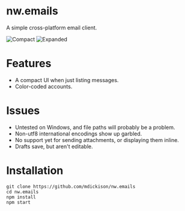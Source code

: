 nw.emails
========

A simple cross-platform email client.

![Compact](https://raw.githubusercontent.com/mdickison/nw.emails/master/Screenshots/screenshot-1.jpg)
![Expanded](https://raw.githubusercontent.com/mdickison/nw.emails/master/Screenshots/screenshot-2.jpg)

Features
========

* A compact UI when just listing messages.
* Color-coded accounts.

Issues
======

* Untested on Windows, and file paths will probably be a problem.
* Non-utf8 international encodings show up garbled.
* No support yet for sending attachments, or displaying them inline.
* Drafts save, but aren't editable.

Installation
============

```
git clone https://github.com/mdickison/nw.emails
cd nw.emails
npm install
npm start
```

